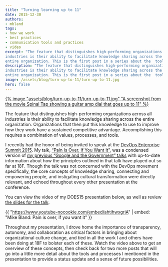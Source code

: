 ```yaml
---
title: "Turning learning up to 11"
date: 2015-12-30
authors:
- mbland
tags:
- how we work
- best practices
- communication tools and practices
- video
excerpt: "The feature that distinguishes high-performing organizations across all
industries is their ability to facilitate knowledge sharing across the
entire organization. This is the first post in a series about the  tools and processes we use at 18F to facilitate knowledges sharing."
description: "The feature that distinguishes high-performing organizations across all
industries is their ability to facilitate knowledge sharing across the
entire organization. This is the first post in a series about the  tools and processes we use at 18F to facilitate knowledges sharing."
image: /assets/blog/turn-up-to-11/turn-up-to-11.jpg
hero: false
---
```


[{% image "assets/blog/turn-up-to-11/turn-up-to-11.jpg" "A screenshot from the movie Spinal Tap showing a guitar amp dial that goes up to 11" %}](https://en.wikipedia.org/wiki/Up_to_eleven)

The feature that distinguishes high-performing organizations across all industries is their ability to facilitate knowledge sharing across the entire organization. Organizations that then put this knowledge to use to improve how they work have a sustained competitive advantage. Accomplishing this requires a combination of values, processes, and tools.

I recently had the honor of being invited to speak at the [DevOps Enterprise Summit 2015](http://devopsenterprise.io/). My talk, [“Pain Is Over, If You Want It”](http://devopsenterprise.io/sessions/pain-is-over-if-you-want-it/), was a condensed version of [my previous “Google and the Government” talks](https://18f.gsa.gov/2014/12/11/large-scale-development-culture-change/) with up-to-date information about how the principles outlined in that talk have played out so far at 18F. Though the talk was not concerned with the DevOps movement specifically, the core concepts of knowledge sharing, connecting and empowering people, and instigating cultural transformation were directly relevant, and echoed throughout every other presentation at the conference.

You can view the video of my DOES15 presentation below, as well as review [the slides for the talk](https://goo.gl/CrCUii).

{{ "https://www.youtube-nocookie.com/embed/ahtihwxgriA" | embed: "Mike Bland: Pain is over, if you want it" }}

Throughout my presentation, I drove home the importance of transparency, autonomy, and collaboration as critical factors in bringing about organizational culture change, and tied in all the work I and others have been doing at 18F to bolster each of these. Watch the video above to get an overview of these concepts, then check back for two more posts that will go into a little more detail about the tools and processes I mentioned in the presentation to provide a status update and a sense of future possibilities.
